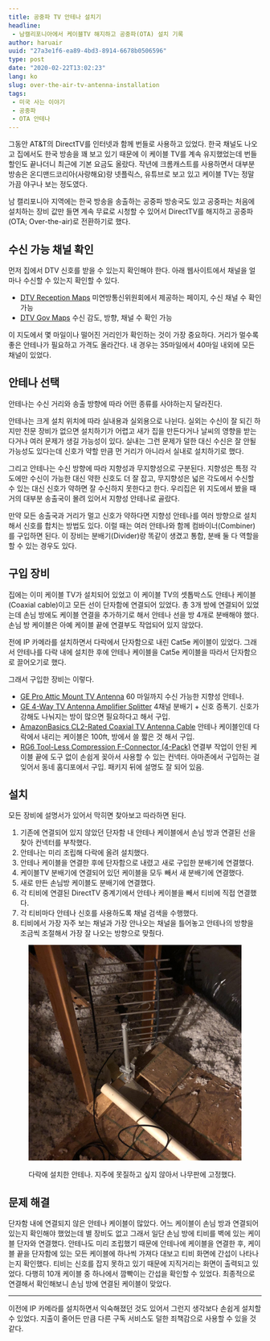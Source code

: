 ```yaml
---
title: 공중파 TV 안테나 설치기
headline:
 - 남캘리포니아에서 케이블TV 해지하고 공중파(OTA) 설치 기록
author: haruair
uuid: "27a3e1f6-ea89-4bd3-8914-6678b0506596"
type: post
date: "2020-02-22T13:02:23"
lang: ko
slug: over-the-air-tv-antenna-installation
tags:
 - 미국 사는 이야기
 - 공중파
 - OTA 안테나
---
```


그동안 AT&T의 DirectTV를 인터넷과 함께 번들로 사용하고 있었다. 한국 채널도 나오고 집에서도 한국 방송을 꽤 보고 있기 때문에 이 케이블 TV를 계속 유지했었는데 번들 할인도 끝나더니 최근에 기본 요금도 올랐다. 작년에 크롬캐스트를 사용하면서 대부분 방송은 온디맨드코리아(사랑해요)랑 넷플릭스, 유튜브로 보고 있고 케이블 TV는 정말 가끔 야구나 보는 정도였다.

남 캘리포니아 지역에는 한국 방송을 송출하는 공중파 방송국도 있고 공중파는 처음에 설치하는 장비 값만 들면 계속 무료로 시청할 수 있어서 DirectTV를 해지하고 공중파(OTA; Over-the-air)로 전환하기로 했다.

## 수신 가능 채널 확인

먼저 집에서 DTV 신호를 받을 수 있는지 확인해야 한다. 아래 웹사이트에서 채널을 얼마나 수신할 수 있는지 확인할 수 있다.

- [DTV Reception Maps](https://www.fcc.gov/media/engineering/dtvmaps) 미연방통신위원회에서 제공하는 페이지, 수신 채널 수 확인 가능
- [DTV Gov Maps](http://dtvgovmaps.com/) 수신 감도, 방향, 채널 수 확인 가능

이 지도에서 몇 마일이나 떨어진 거리인가 확인하는 것이 가장 중요하다. 거리가 멀수록 좋은 안테나가 필요하고 가격도 올라간다. 내 경우는 35마일에서 40마일 내외에 모든 채널이 있었다.

## 안테나 선택

안테나는 수신 거리와 송출 방향에 따라 어떤 종류를 사야하는지 달라진다.

안테나는 크게 설치 위치에 따라 실내용과 실외용으로 나뉜다. 실외는 수신이 잘 되긴 하지만 전문 장비가 없으면 설치하기가 어렵고 새가 집을 만든다거나 날씨의 영향을 받는다거나 여러 문제가 생길 가능성이 있다. 실내는 그런 문제가 덜한 대신 수신은 잘 안될 가능성도 있다는데 신호가 약할 만큼 먼 거리가 아니라서 실내로 설치하기로 했다.

그리고 안테나는 수신 방향에 따라 지향성과 무지향성으로 구분된다. 지향성은 특정 각도에만 수신이 가능한 대신 약한 신호도 더 잘 잡고, 무지향성은 넓은 각도에서 수신할 수 있는 대신 신호가 약하면 잘 수신하지 못한다고 한다. 우리집은 위 지도에서 봤을 때 거의 대부분 송출국이 몰려 있어서 지향성 안테나로 골랐다.

만약 모든 송출국과 거리가 멀고 신호가 약하다면 지향성 안테나를 여러 방향으로 설치해서 신호를 합치는 방법도 있다. 이럴 때는 여러 안테나와 함께 컴바이너(Combiner)를 구입하면 된다. 이 장비는 분배기(Divider)랑 똑같이 생겼고 통합, 분배 둘 다 역할을 할 수 있는 경우도 있다.

## 구입 장비

집에는 이미 케이블 TV가 설치되어 있었고 이 케이블 TV의 셋톱박스도 안테나 케이블(Coaxial cable)이고 모든 선이 단자함에 연결되어 있었다. 총 3개 방에 연결되어 있었는데 손님 방에도 케이블 연결을 추가하기로 해서 안테나 선을 방 4개로 분배해야 했다. 손님 방 케이블은 아예 케이블 끝에 연결부도 작업되어 있지 않았다.

전에 IP 카메라를 설치하면서 다락에서 단자함으로 내린 Cat5e 케이블이 있었다. 그래서 안테나를 다락 내에 설치한 후에 안테나 케이블을 Cat5e 케이블을 따라서 단자함으로 끌어오기로 했다.

그래서 구입한 장비는 이렇다.

- [GE Pro Attic Mount TV Antenna](https://www.amazon.com/gp/product/B00DNJZ58M) 60 마일까지 수신 가능한 지향성 안테나.
- [GE 4-Way TV Antenna Amplifier Splitter](https://www.amazon.com/GE-4-Way-Distribution-Amplifier-34479/dp/B005AUH1SE) 4채널 분배기 + 신호 증폭기. 신호가 강해도 나눠지는 방이 많으면 필요하다고 해서 구입.
- [AmazonBasics CL2-Rated Coaxial TV Antenna Cable](https://www.amazon.com/gp/product/B01DN7NT8Q) 안테나 케이블인데 다락에서 내리는 케이블은 100ft, 방에서 쓸 짧은 것 해서 구입.
- [RG6 Tool-Less Compression F-Connector (4-Pack)](https://www.homedepot.com/p/Ideal-RG6-Tool-Less-Compression-F-Connector-4-Pack-85-069/206810398) 연결부 작업이 안된 케이블 끝에 도구 없이 손쉽게 꽂아서 사용할 수 있는 컨넥터. 아마존에서 구입하는 걸 잊어서 동네 홈디포에서 구입. 패키지 뒤에 설명도 잘 되어 있음.

## 설치

모든 장비에 설명서가 있어서 막히면 찾아보고 따라하면 된다.

1. 기존에 연결되어 있지 않았던 단자함 내 안테나 케이블에서 손님 방과 연결된 선을 찾아 컨넥터를 부착했다.
1. 안테나는 미리 조립해 다락에 올려 설치했다.
1. 안테나 케이블을 연결한 후에 단자함으로 내렸고 새로 구입한 분배기에 연결했다.
1. 케이블TV 분배기에 연결되어 있던 케이블을 모두 빼서 새 분배기에 연결했다.
1. 새로 만든 손님방 케이블도 분배기에 연결했다.
1. 각 티비에 연결된 DirectTV 중계기에서 안테나 케이블을 빼서 티비에 직접 연결했다.
1. 각 티비마다 안테나 신호를 사용하도록 채널 검색을 수행했다.
1. 티비에서 가장 자주 보는 채널과 가장 안나오는 채널을 틀어놓고 안테나의 방향을 조금씩 조절해서 가장 잘 나오는 방향으로 맞췄다.

<figure class="wide">

![다락에 설치한 안테나](ota-antenna.jpg)

<figcaption>다락에 설치한 안테나. 지주에 못질하고 싶지 않아서 나무판에 고정했다.</figcaption>
</figure>


## 문제 해결

단자함 내에 연결되지 않은 안테나 케이블이 많았다. 어느 케이블이 손님 방과 연결되어 있는지 확인해야 했었는데 별 장비도 없고 그래서 일단 손님 방에 티비를 벽에 있는 케이블 단자와 연결했다. 안테나도 미리 조립했기 때문에 안테나에 케이블을 연결한 후, 케이블 끝을 단자함에 있는 모든 케이블에 하나씩 가져다 대보고 티비 화면에 간섭이 나타나는지 확인했다. 티비는 신호를 잡지 못하고 있기 때문에 지직거리는 화면이 출력되고 있었다. 다행히 10개 케이블 중 하나에서 깜빡이는 간섭을 확인할 수 있었다. 최종적으로 연결해서 확인해보니 손님 방에 연결된 케이블이 맞았다.

----

이전에 IP 카메라를 설치하면서 익숙해졌던 것도 있어서 그런지 생각보다 손쉽게 설치할 수 있었다. 지출이 줄어든 만큼 다른 구독 서비스도 덜한 죄책감으로 사용할 수 있을 것 같다.
